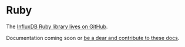 # Ruby

The [InfluxDB Ruby library lives on GitHub](https://github.com/influxdb/influxdb-ruby).

Documentation coming soon or [be a dear and contribute to these docs](https://github.com/influxdb/influxdb.org).

